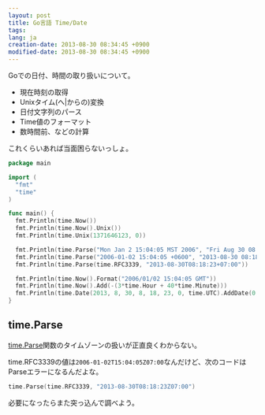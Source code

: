 ```yaml
---
layout: post
title: Go言語 Time/Date
tags:
lang: ja
creation-date: 2013-08-30 08:34:45 +0900
modified-date: 2013-08-30 08:34:45 +0900
---
```

Goでの日付、時間の取り扱いについて。

- 現在時刻の取得
- Unixタイム(へ|からの)変換
- 日付文字列のパース
- Time値のフォーマット
- 数時間前、などの計算

これくらいあれば当面困らないっしょ。

```go
package main

import (
  "fmt"
  "time"
)

func main() {
  fmt.Println(time.Now())
  fmt.Println(time.Now().Unix())
  fmt.Println(time.Unix(1371646123, 0))

  fmt.Println(time.Parse("Mon Jan 2 15:04:05 MST 2006", "Fri Aug 30 08:18:23 GMT 2013"))
  fmt.Println(time.Parse("2006-01-02 15:04:05 +0600", "2013-08-30 08:18:23 +0900"))
  fmt.Println(time.Parse(time.RFC3339, "2013-08-30T08:18:23+07:00"))

  fmt.Println(time.Now().Format("2006/01/02 15:04:05 GMT"))
  fmt.Println(time.Now().Add(-(3*time.Hour + 40*time.Minute)))
  fmt.Println(time.Date(2013, 8, 30, 8, 18, 23, 0, time.UTC).AddDate(0, 0, 1))
}
```

time.Parse
----------
[time.Parse](http://golang.org/pkg/time/#Parse)関数のタイムゾーンの扱いが正直良くわからない。

time.RFC3339の値は`2006-01-02T15:04:05Z07:00`なんだけど、次のコードはParseエラーになるんだよな。
```go
time.Parse(time.RFC3339, "2013-08-30T08:18:23Z07:00")
```

必要になったらまた突っ込んで調べよう。
